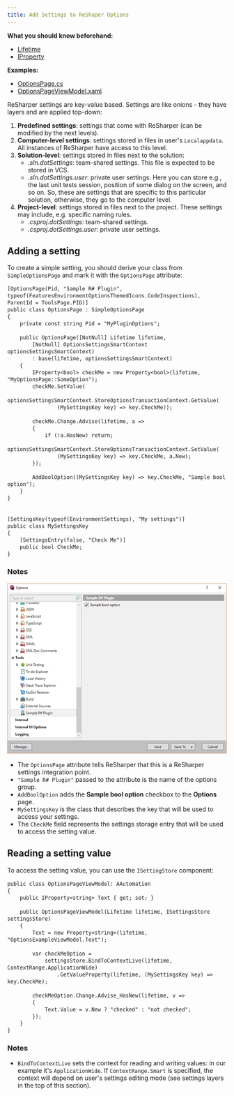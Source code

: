 ```yaml
---
title: Add Settings to ReShaper Options
---
```


**What you should know beforehand:**
* [Lifetime](/HowTo/WorkWithLifetime.md)
* [IProperty](/HowTo/WorkWithIProperty.md)

**Examples:**
* [OptionsPage.cs](https://github.com/JetBrains/sample-resharper-plugin/blob/master/SampleReSharperPlugin/src/Options/OptionsPage.cs)
* [OptionsPageViewModel.xaml](https://github.com/JetBrains/sample-resharper-plugin/blob/master/SampleReSharperPlugin/src/Options/Ui/OptionsPageViewModel.cs)

ReSharper settings are key-value based. Settings are like onions - they have layers and are applied top-down: 
1. **Predefined settings**: settings that come with ReSharper (can be modified by the next levels).
1. **Computer-level settings**: settings stored in files in user's `Localappdata`. All instances of ReSharper have access to this level.
1. **Solution-level**: settings stored in files next to the solution:
    * *.sln.dotSettings*: team-shared settings. This file is expected to be stored in VCS.
    * *.sln.dotSettings.user*: private user settings. Here you can store e.g., the last unit tests session, position of some dialog on the screen, and so on. So, these are settings that are specific to this particular solution, otherwise, they go to the computer level.
1. **Project-level**: settings stored in files next to the project. These settings may include, e.g. specific naming rules.
    * *.csproj.dotSettings*: team-shared settings. 
    * *.csproj.dotSettings.user*: private user settings.

## Adding a setting
To create a simple setting, you should derive your class from `SimpleOptionsPage` and mark it with the `OptionsPage` attribute:
```
[OptionsPage(Pid, "Sample R# Plugin", typeof(FeaturesEnvironmentOptionsThemedIcons.CodeInspections), ParentId = ToolsPage.PID)]
public class OptionsPage : SimpleOptionsPage
{
    private const string Pid = "MyPluginOptions";
 
    public OptionsPage([NotNull] Lifetime lifetime,
        [NotNull] OptionsSettingsSmartContext optionsSettingsSmartContext)
        : base(lifetime, optionsSettingsSmartContext)
    {
        IProperty<bool> checkMe = new Property<bool>(lifetime, "MyOptionsPage::SomeOption");
        checkMe.SetValue(
            optionsSettingsSmartContext.StoreOptionsTransactionContext.GetValue(
                (MySettingsKey key) => key.CheckMe));
 
        checkMe.Change.Advise(lifetime, a =>
        {
            if (!a.HasNew) return;
            optionsSettingsSmartContext.StoreOptionsTransactionContext.SetValue(
                (MySettingsKey key) => key.CheckMe, a.New);
        });
 
        AddBoolOption((MySettingsKey key) => key.CheckMe, "Sample bool option");
    }
}
 
  
[SettingsKey(typeof(EnvironmentSettings), "My settings")]
public class MySettingsKey
{
    [SettingsEntry(false, "Check Me")]
    public bool CheckMe;
}
```

### Notes

![resharper-options](setting-resharper-options.png)

* The `OptionsPage` attribute tells ReSharper that this is a ReSharper settings integration point.
* `"Sample R# Plugin"` passed to the attribute is the name of the options group.
* `AddBoolOption` adds the **Sample bool option** checkbox to the **Options** page.
* `MySettingsKey` is the class that describes the key that will be used to access your settings.
* The `CheckMe` field represents the settings storage entry that will be used to access the setting value.

## Reading a setting value 
To access the setting value, you can use the `ISettingStore` component:
```
public class OptionsPageViewModel: AAutomation    
{
    public IProperty<string> Text { get; set; }        
 
    public OptionsPageViewModel(Lifetime lifetime, ISettingsStore settingsStore)
    {
        Text = new Property<string>(lifetime, "OptionsExampleViewModel.Text");
 
        var checkMeOption =
            settingsStore.BindToContextLive(lifetime, ContextRange.ApplicationWide)
                .GetValueProperty(lifetime, (MySettingsKey key) => key.CheckMe);
 
        checkMeOption.Change.Advise_HasNew(lifetime, v =>
        {
            Text.Value = v.New ? "checked" : "not checked";
        });
    }
}
```
### Notes
* `BindToContextLive` sets the context for reading and writing values: in our example it's `ApplicationWide`. If `ContextRange.Smart` is specified, the context will depend on user's settings editing mode (see settings layers in the top of this section). 
